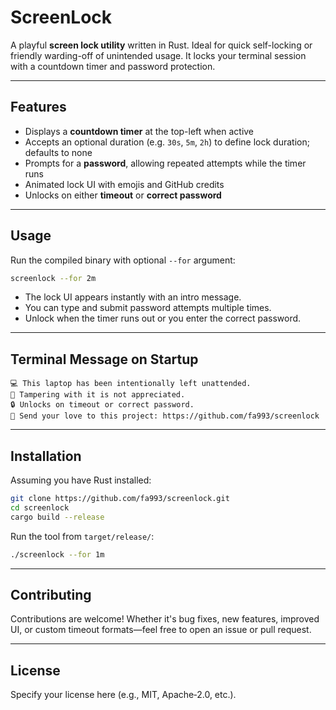 # ScreenLock

A playful **screen lock utility** written in Rust. Ideal for quick self-locking or friendly warding-off of unintended usage. It locks your terminal session with a countdown timer and password protection.

---

## Features

- Displays a **countdown timer** at the top-left when active
- Accepts an optional duration (e.g. `30s`, `5m`, `2h`) to define lock duration; defaults to none
- Prompts for a **password**, allowing repeated attempts while the timer runs
- Animated lock UI with emojis and GitHub credits
- Unlocks on either **timeout** or **correct password**

---

## Usage

Run the compiled binary with optional `--for` argument:

```sh
screenlock --for 2m
```

- The lock UI appears instantly with an intro message.
- You can type and submit password attempts multiple times.
- Unlock when the timer runs out or you enter the correct password.

---

## Terminal Message on Startup

```
💻 This laptop has been intentionally left unattended.
🙅 Tampering with it is not appreciated.
🔒 Unlocks on timeout or correct password.
🌟 Send your love to this project: https://github.com/fa993/screenlock
```

---

## Installation

Assuming you have Rust installed:

```sh
git clone https://github.com/fa993/screenlock.git
cd screenlock
cargo build --release
```

Run the tool from `target/release/`:

```sh
./screenlock --for 1m
```

---

## Contributing

Contributions are welcome! Whether it's bug fixes, new features, improved UI, or custom timeout formats—feel free to open an issue or pull request.

---

## License

Specify your license here (e.g., MIT, Apache‑2.0, etc.).
